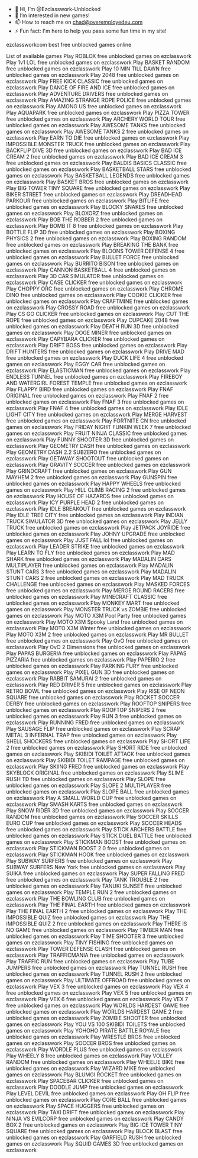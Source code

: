 - 👋 Hi, I’m @Ezclasswork-Unblocked
- 👀 I’m interested in new games!
- 📫 How to reach me on chad@overemployedeu.com
- ⚡ Fun fact: I'm here to help you pass some fun time in my site!

ezclassworkcom best free unblocked games online

List of available games
Play ROBLOX  free unblocked games on ezclasswork
Play 1v1 LOL  free unblocked games on ezclasswork
Play BASKET RANDOM  free unblocked games on ezclasswork
Play 10 MIN TILL DAWN  free unblocked games on ezclasswork
Play 2048  free unblocked games on ezclasswork
Play FREE KICK CLASSIC  free unblocked games on ezclasswork
Play DANCE OF FIRE AND ICE  free unblocked games on ezclasswork
Play ADVENTURE DRIVERS  free unblocked games on ezclasswork
Play AMAZING STRANGE ROPE POLICE  free unblocked games on ezclasswork
Play AMONG US  free unblocked games on ezclasswork
Play AQUAPARK  free unblocked games on ezclasswork
Play PIZZA TOWER  free unblocked games on ezclasswork
Play ARCHERY WORLD TOUR  free unblocked games on ezclasswork
Play AWESOME TANKS  free unblocked games on ezclasswork
Play AWESOME TANKS 2  free unblocked games on ezclasswork
Play EARN TO DIE  free unblocked games on ezclasswork
Play IMPOSSIBLE MONSTER TRUCK  free unblocked games on ezclasswork
Play BACKFLIP DIVE 3D  free unblocked games on ezclasswork
Play BAD ICE CREAM 2  free unblocked games on ezclasswork
Play BAD ICE CREAM 3  free unblocked games on ezclasswork
Play BALDIS BASICS CLASSIC  free unblocked games on ezclasswork
Play BASKETBALL STARS  free unblocked games on ezclasswork
Play BASKETBALL LEGENDS  free unblocked games on ezclasswork
Play BASKET BROS  free unblocked games on ezclasswork
Play BIG TOWER TINY SQUARE  free unblocked games on ezclasswork
Play BIKER STREET  free unblocked games on ezclasswork
Play DREADHEAD PARKOUR  free unblocked games on ezclasswork
Play BITLIFE  free unblocked games on ezclasswork
Play BLOCKY SNAKES  free unblocked games on ezclasswork
Play BLOXORZ  free unblocked games on ezclasswork
Play BOB THE ROBBER 2  free unblocked games on ezclasswork
Play BOMB IT 8  free unblocked games on ezclasswork
Play BOTTLE FLIP 3D  free unblocked games on ezclasswork
Play BOXING PHYSICS 2  free unblocked games on ezclasswork
Play BOXING RANDOM  free unblocked games on ezclasswork
Play BREAKING THE BANK  free unblocked games on ezclasswork
Play BLOONS TOWER DEFENSE 4  free unblocked games on ezclasswork
Play BULLET FORCE  free unblocked games on ezclasswork
Play BURRITO BISON  free unblocked games on ezclasswork
Play CANNON BASKETBALL 4  free unblocked games on ezclasswork
Play 3D CAR SIMULATOR  free unblocked games on ezclasswork
Play CASE CLICKER  free unblocked games on ezclasswork
Play CHOPPY ORC  free unblocked games on ezclasswork
Play CHROME DINO  free unblocked games on ezclasswork
Play COOKIE CLICKER  free unblocked games on ezclasswork
Play CRAFTMINE  free unblocked games on ezclasswork
Play CROSSY ROAD  free unblocked games on ezclasswork
Play CS GO CLICKER  free unblocked games on ezclasswork
Play CUT THE ROPE  free unblocked games on ezclasswork
Play CUPCAKE 2048  free unblocked games on ezclasswork
Play DEATH RUN 3D  free unblocked games on ezclasswork
Play DOGE MINER  free unblocked games on ezclasswork
Play CAPYBARA CLICKER  free unblocked games on ezclasswork
Play DRIFT BOSS  free unblocked games on ezclasswork
Play DRIFT HUNTERS  free unblocked games on ezclasswork
Play DRIVE MAD  free unblocked games on ezclasswork
Play DUCK LIFE 4  free unblocked games on ezclasswork
Play EGGY CAR  free unblocked games on ezclasswork
Play ELASTICMAN  free unblocked games on ezclasswork
Play ENDLESS TUNNEL  free unblocked games on ezclasswork
Play FIREBOY AND WATERGIRL FOREST TEMPLE  free unblocked games on ezclasswork
Play FLAPPY BIRD  free unblocked games on ezclasswork
Play FNAF ORIGINAL  free unblocked games on ezclasswork
Play FNAF 2  free unblocked games on ezclasswork
Play FNAF 3  free unblocked games on ezclasswork
Play FNAF 4  free unblocked games on ezclasswork
Play IDLE LIGHT CITY  free unblocked games on ezclasswork
Play MERGE HARVEST  free unblocked games on ezclasswork
Play FORTNITE CN  free unblocked games on ezclasswork
Play FRIDAY NIGHT FUNKIN WEEK 7  free unblocked games on ezclasswork
Play FRUIT NINJA CLASSIC  free unblocked games on ezclasswork
Play FUNNY SHOOTER 3D  free unblocked games on ezclasswork
Play GEOMETRY DASH  free unblocked games on ezclasswork
Play GEOMETRY DASH 2.2 SUBZERO  free unblocked games on ezclasswork
Play GETAWAY SHOOTOUT  free unblocked games on ezclasswork
Play GRAVITY SOCCER  free unblocked games on ezclasswork
Play GRINDCRAFT  free unblocked games on ezclasswork
Play GUN MAYHEM 2  free unblocked games on ezclasswork
Play GUNSPIN  free unblocked games on ezclasswork
Play HAPPY WHEELS  free unblocked games on ezclasswork
Play HILL CLIMB RACING 2  free unblocked games on ezclasswork
Play HOUSE OF HAZARDS  free unblocked games on ezclasswork
Play ICY PURPLE HEAD 2  free unblocked games on ezclasswork
Play IDLE BREAKOUT  free unblocked games on ezclasswork
Play IDLE TREE CITY  free unblocked games on ezclasswork
Play INDIAN TRUCK SIMULATOR 3D  free unblocked games on ezclasswork
Play JELLY TRUCK  free unblocked games on ezclasswork
Play JETPACK JOYRIDE  free unblocked games on ezclasswork
Play JOHNY UPGRADE  free unblocked games on ezclasswork
Play JUST FALL lol  free unblocked games on ezclasswork
Play LEADER STRIKE  free unblocked games on ezclasswork
Play LEARN TO FLY  free unblocked games on ezclasswork
Play MAD SHARK  free unblocked games on ezclasswork
Play MADALIN CARS MULTIPLAYER  free unblocked games on ezclasswork
Play MADALIN STUNT CARS 3  free unblocked games on ezclasswork
Play MADALIN STUNT CARS 2  free unblocked games on ezclasswork
Play MAD TRUCK CHALLENGE  free unblocked games on ezclasswork
Play MASKED FORCES  free unblocked games on ezclasswork
Play MERGE ROUND RACERS  free unblocked games on ezclasswork
Play MINECRAFT CLASSIC  free unblocked games on ezclasswork
Play MONKEY MART  free unblocked games on ezclasswork
Play MONSTER TRUCK vs ZOMBIE  free unblocked games on ezclasswork
Play MOTO X3M Pool Party  free unblocked games on ezclasswork
Play MOTO X3M Spooky Land  free unblocked games on ezclasswork
Play MOTO X3M Winter  free unblocked games on ezclasswork
Play MOTO X3M 2  free unblocked games on ezclasswork
Play MR BULLET  free unblocked games on ezclasswork
Play OvO  free unblocked games on ezclasswork
Play OvO 2 Dimensions  free unblocked games on ezclasswork
Play PAPAS BURGERIA  free unblocked games on ezclasswork
Play PAPAS PIZZARIA  free unblocked games on ezclasswork
Play PAPERIO 2  free unblocked games on ezclasswork
Play PARKING FURY  free unblocked games on ezclasswork
Play PIXEL GUN 3D  free unblocked games on ezclasswork
Play RABBIT SAMURAI 2  free unblocked games on ezclasswork
Play RED DRIVER 5  free unblocked games on ezclasswork
Play RETRO BOWL  free unblocked games on ezclasswork
Play RISE OF NEON SQUARE  free unblocked games on ezclasswork
Play ROCKET SOCCER DERBY  free unblocked games on ezclasswork
Play ROOFTOP SNIPERS  free unblocked games on ezclasswork
Play ROOFTOP SNIPERS 2  free unblocked games on ezclasswork
Play RUN 3  free unblocked games on ezclasswork
Play RUNNING FRED  free unblocked games on ezclasswork
Play SAUSAGE FLIP  free unblocked games on ezclasswork
Play SCRAP METAL 3 INFERNAL TRAP  free unblocked games on ezclasswork
Play SHELL SHOCKERS  free unblocked games on ezclasswork
Play SHORT LIFE 2  free unblocked games on ezclasswork
Play SHORT RIDE  free unblocked games on ezclasswork
Play SKIBIDI TOILET ATTACK  free unblocked games on ezclasswork
Play SKIBIDI TOILET RAMPAGE  free unblocked games on ezclasswork
Play SKIING FRED  free unblocked games on ezclasswork
Play SKYBLOCK ORIGINAL  free unblocked games on ezclasswork
Play SLIME RUSH TD  free unblocked games on ezclasswork
Play SLOPE  free unblocked games on ezclasswork
Play SLOPE 2 MULTIPLAYER  free unblocked games on ezclasswork
Play SLOPE BALL  free unblocked games on ezclasswork
Play A SMALL WORLD CUP  free unblocked games on ezclasswork
Play SMASH KARTS  free unblocked games on ezclasswork
Play SNOW RIDER 3D  free unblocked games on ezclasswork
Play SOCCER RANDOM  free unblocked games on ezclasswork
Play SOCCER SKILLS EURO CUP  free unblocked games on ezclasswork
Play SOCCER HEADS  free unblocked games on ezclasswork
Play STICK ARCHERS BATTLE  free unblocked games on ezclasswork
Play STICK DUEL BATTLE  free unblocked games on ezclasswork
Play STICKMAN BOOST  free unblocked games on ezclasswork
Play STICKMAN BOOST 2.0  free unblocked games on ezclasswork
Play STICKMAN HOOK  free unblocked games on ezclasswork
Play SUBWAY SURFERS  free unblocked games on ezclasswork
Play SUBWAY SURFERS New York  free unblocked games on ezclasswork
Play SUIKA  free unblocked games on ezclasswork
Play SUPER FALLING FRED  free unblocked games on ezclasswork
Play TANK TROUBLE 2  free unblocked games on ezclasswork
Play TANUKI SUNSET  free unblocked games on ezclasswork
Play TEMPLE RUN 2  free unblocked games on ezclasswork
Play THE BOWLING CLUB  free unblocked games on ezclasswork
Play THE FINAL EARTH  free unblocked games on ezclasswork
Play THE FINAL EARTH 2  free unblocked games on ezclasswork
Play THE IMPOSSIBLE QUIZ  free unblocked games on ezclasswork
Play THE IMPOSSIBLE QUIZ 2  free unblocked games on ezclasswork
Play THERE IS NO GAME  free unblocked games on ezclasswork
Play TIMBER MAN  free unblocked games on ezclasswork
Play TIME SHOOTER 3  free unblocked games on ezclasswork
Play TINY FISHING  free unblocked games on ezclasswork
Play TOWER DEFENSE CLASH  free unblocked games on ezclasswork
Play TRAFFICMANIA  free unblocked games on ezclasswork
Play TRAFFIC RUN  free unblocked games on ezclasswork
Play TUBE JUMPERS  free unblocked games on ezclasswork
Play TUNNEL RUSH  free unblocked games on ezclasswork
Play TUNNEL RUSH 2  free unblocked games on ezclasswork
Play ULTIMATE OFFROAD  free unblocked games on ezclasswork
Play VEX 3  free unblocked games on ezclasswork
Play VEX 4  free unblocked games on ezclasswork
Play VEX 5  free unblocked games on ezclasswork
Play VEX 6  free unblocked games on ezclasswork
Play VEX 7  free unblocked games on ezclasswork
Play WORLDS HARDEST GAME  free unblocked games on ezclasswork
Play WORLDS HARDEST GAME 2  free unblocked games on ezclasswork
Play ZOMBIE SHOOTER  free unblocked games on ezclasswork
Play YOU VS 100 SKIBIDI TOILETS  free unblocked games on ezclasswork
Play YOHOHO PIRATE BATTLE ROYALE  free unblocked games on ezclasswork
Play WRESTLE BROS  free unblocked games on ezclasswork
Play SOCCER BROS  free unblocked games on ezclasswork
Play WORDLE PLUS  free unblocked games on ezclasswork
Play WHEELY 8  free unblocked games on ezclasswork
Play VOLLEY RANDOM  free unblocked games on ezclasswork
Play WHEELIE BIKE  free unblocked games on ezclasswork
Play WIZARD MIKE  free unblocked games on ezclasswork
Play BLUMGI ROCKET  free unblocked games on ezclasswork
Play SPACEBAR CLICKER  free unblocked games on ezclasswork
Play DOODLE JUMP  free unblocked games on ezclasswork
Play LEVEL DEVIL  free unblocked games on ezclasswork
Play OH FLIP  free unblocked games on ezclasswork
Play CORE BALL  free unblocked games on ezclasswork
Play SPACE HUGGERS  free unblocked games on ezclasswork
Play TAXI DRIFT  free unblocked games on ezclasswork
Play NINJA VS EVILCORP  free unblocked games on ezclasswork
Play CANDY BOX 2  free unblocked games on ezclasswork
Play BIG ICE TOWER TINY SQUARE  free unblocked games on ezclasswork
Play BLOCK BLAST  free unblocked games on ezclasswork
Play GARFIELD RUSH  free unblocked games on ezclasswork
Play SQUID GAMES 3D  free unblocked games on ezclasswork
